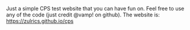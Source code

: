 Just a simple CPS test website that you can have fun on. Feel free to use any of the code (just credit @vamp! on github).
The website is: https://zulrics.github.io/cps
